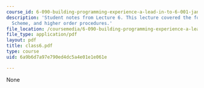 ```yaml
---
course_id: 6-090-building-programming-experience-a-lead-in-to-6-001-january-iap-2005
description: 'Student notes from Lecture 6. This lecture covered the following topics:
  Scheme, and higher order procedures.'
file_location: /coursemedia/6-090-building-programming-experience-a-lead-in-to-6-001-january-iap-2005/6a9b6d7a97e790ed4dc5a4e01e1e061e_class6.pdf
file_type: application/pdf
layout: pdf
title: class6.pdf
type: course
uid: 6a9b6d7a97e790ed4dc5a4e01e1e061e

---
```

None